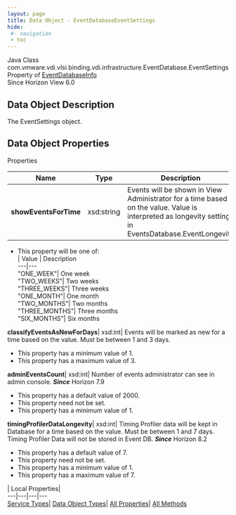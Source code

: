 ```yaml
---
layout: page
title: Data Object - EventDatabaseEventSettings
hide:
 #- navigation
 - toc
---
```






Java Class
    com.vmware.vdi.vlsi.binding.vdi.infrastructure.EventDatabase.EventSettings  
Property of
     [EventDatabaseInfo](vdi.infrastructure.EventDatabase.EventDatabaseInfo.md#field_detail)  
Since 
    Horizon View 6.0

## Data Object Description 

The EventSettings object. 

## Data Object Properties

Properties

Name |  Type |  Description   
---|---|---  
**showEventsForTime**|  xsd:string|  Events will be shown in View Administrator for a time based on the value. Value is interpreted as longevity settings in EventsDatabase.EventLongevity   


  * This property will be one of:  
|  Value |  Description   
---|---  
"ONE_WEEK"| One week  
"TWO_WEEKS"| Two weeks  
"THREE_WEEKS"| Three weeks  
"ONE_MONTH"| One month  
"TWO_MONTHS"| Two months  
"THREE_MONTHS"| Three months  
"SIX_MONTHS"| Six months  

  
**classifyEventsAsNewForDays**|  xsd:int|  Events will be marked as new for a time based on the value. Must be between 1 and 3 days.   


  * This property has a minimum value of 1. 
  * This property has a maximum value of 3. 

  
**adminEventsCount**|  xsd:int|  Number of events administrator can see in admin console.  **_Since_** Horizon 7.9  


  * This property has a default value of 2000.
 * This property need not be set.
  * This property has a minimum value of 1. 

  
**timingProfilerDataLongevity**|  xsd:int|  Timing Profiler data will be kept in Database for a time based on the value. Must be between 1 and 7 days. Timing Profiler Data will not be stored in Event DB.  **_Since_** Horizon 8.2  


  * This property has a default value of 7.
 * This property need not be set.
  * This property has a minimum value of 1. 
  * This property has a maximum value of 7. 

  
  
  
 | Local Properties|   
---|---|---|---  
[Service Types](index-mo_types.md)| [Data Object Types](index-do_types.md)| [All Properties](index-properties.md)| [All Methods](index-methods.md)  
  
  

